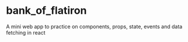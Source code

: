 # bank_of_flatiron
 A mini web app to practice on components, props, state, events and data fetching in react
